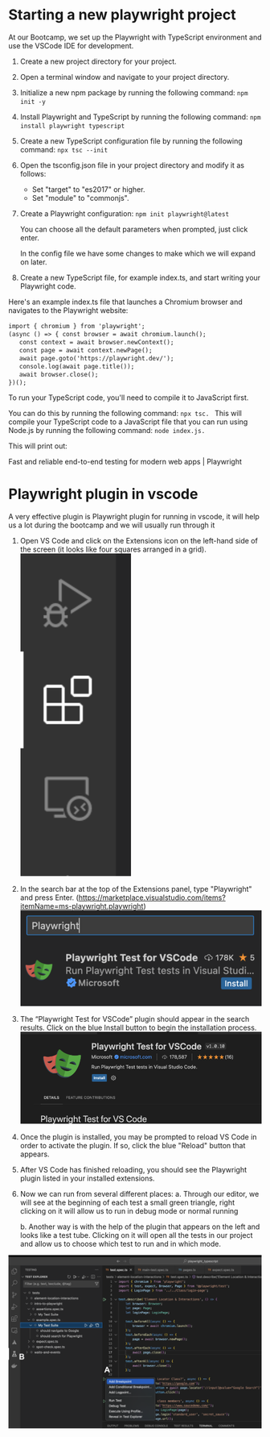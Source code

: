 # Starting a new playwright project
At our Bootcamp, we set up the Playwright with TypeScript environment and use the VSCode IDE for development.

1. Create a new project directory for your project.
2. Open a terminal window and navigate to your project directory.
3. Initialize a new npm package by running the following command:
 ```npm init -y```
4. Install Playwright and TypeScript by running the following command:
 ```npm install playwright typescript```
5. Create a new TypeScript configuration file by running the following command:
 ```npx tsc --init```
6. Open the tsconfig.json file in your project directory and modify it as follows:
    - Set "target" to "es2017" or higher.
   - Set "module" to "commonjs".

7. Create a Playwright configuration:
```npm init playwright@latest```

    You can choose all the default parameters when prompted, just click enter.

    In the config file we have some changes to make which we will expand on later.

8. Create a new TypeScript file, for example index.ts, and start writing your Playwright code.

Here's an example index.ts file that launches a Chromium browser and navigates to the Playwright website:
```Playwright
import { chromium } from 'playwright'; 
(async () => { const browser = await chromium.launch();
   const context = await browser.newContext(); 
   const page = await context.newPage(); 
   await page.goto('https://playwright.dev/'); 
   console.log(await page.title()); 
   await browser.close(); 
})();
```
To run your TypeScript code, you'll need to compile it to JavaScript first. 

You can do this by running the following command: ```npx tsc. ```
This will compile your TypeScript code to a JavaScript file that you can run using Node.js by running the following command: ```node index.js.```

This will print out:

Fast and reliable end-to-end testing for modern web apps | Playwright

# Playwright plugin in vscode
A very effective plugin is Playwright plugin for running in vscode, it will help us a lot during the bootcamp and we will usually run through it
1. Open VS Code and click on the Extensions icon on the left-hand side of the screen (it looks like four squares arranged in a grid).
![alt text](./Installation1.png)

2. In the search bar at the top of the Extensions panel, type "Playwright" and press Enter.
(https://marketplace.visualstudio.com/items?itemName=ms-playwright.playwright)
![alt text](./Installation2.png)

3. The “Playwright Test for VSCode” plugin should appear in the search results. Click on the blue Install button to begin the installation process.
![alt text](./Installation3.png)

4. Once the plugin is installed, you may be prompted to reload VS Code in order to activate the plugin. If so, click the blue "Reload" button that appears.

5. After VS Code has finished reloading, you should see the Playwright plugin listed in your installed extensions.

6. Now we can run from several different places:
 a. Through our editor, we will see at the beginning of each test a small green triangle, right clicking on it will allow us to run in debug mode or normal running

   b. Another way is with the help of the plugin that appears on the left and looks like a test tube. Clicking on it will open all the tests in our project and allow us to choose which test to run and in which mode.

![alt text](./Installation4.png)